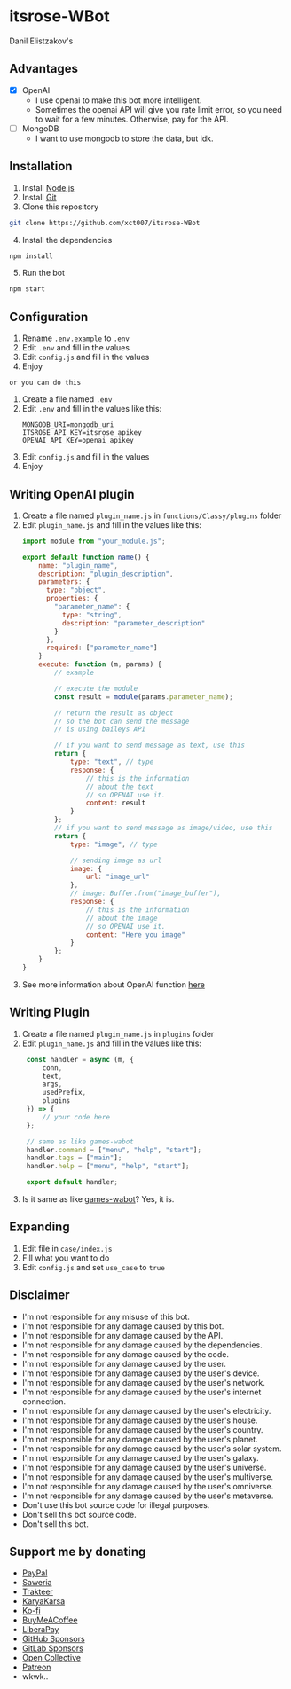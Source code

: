 # itsrose-WBot
Danil Elistzakov's

## Advantages
- [x] OpenAI
  - I use openai to make this bot more intelligent.
  - Sometimes the openai API will give you rate limit error, so you need to wait for a few minutes. Otherwise, pay for the API.
- [ ] MongoDB
  - I want to use mongodb to store the data, but idk.

## Installation
1. Install [Node.js](https://nodejs.org/en/download/)
2. Install [Git](https://git-scm.com/downloads)
3. Clone this repository
```bash
git clone https://github.com/xct007/itsrose-WBot
```
4. Install the dependencies
```bash
npm install
```
5. Run the bot
```bash
npm start
```

## Configuration
1. Rename `.env.example` to `.env`
2. Edit `.env` and fill in the values
3. Edit `config.js` and fill in the values
4. Enjoy

`or you can do this`

1. Create a file named `.env`
2. Edit `.env` and fill in the values like this:
    ```env
    MONGODB_URI=mongodb_uri
    ITSROSE_API_KEY=itsrose_apikey
    OPENAI_API_KEY=openai_apikey
    ```
3. Edit `config.js` and fill in the values
4. Enjoy

## Writing OpenAI plugin
1. Create a file named `plugin_name.js` in `functions/Classy/plugins` folder
2. Edit `plugin_name.js` and fill in the values like this:
    ```js
    import module from "your_module.js";

    export default function name() {
		name: "plugin_name",
        description: "plugin_description",
        parameters: {
          type: "object",
          properties: {
            "parameter_name": {
              type: "string",
              description: "parameter_description"
            }
          },
          required: ["parameter_name"]
        }
        execute: function (m, params) {
			// example

			// execute the module
        	const result = module(params.parameter_name);

          	// return the result as object
			// so the bot can send the message
			// is using baileys API

			// if you want to send message as text, use this
          	return {
            	type: "text", // type
            	response: {
					// this is the information 
					// about the text
					// so OPENAI use it.
					content: result
				}
          	};
			// if you want to send message as image/video, use this
		  	return {
				type: "image", // type

				// sending image as url
				image: {
					url: "image_url"
				},
				// image: Buffer.from("image_buffer"),
				response: {
					// this is the information
					// about the image
					// so OPENAI use it.
					content: "Here you image"
				}
		  	};
        }
    }
    ```
3. See more information about OpenAI function [here](https://platform.openai.com/docs/guides/gpt/function-calling)

## Writing Plugin
1. Create a file named `plugin_name.js` in `plugins` folder
2. Edit `plugin_name.js` and fill in the values like this:
   ```js
	const handler = async (m, { 
		conn, 
		text, 
		args, 
		usedPrefix, 
		plugins 
	}) => {
		// your code here
	};

	// same as like games-wabot
	handler.command = ["menu", "help", "start"];
	handler.tags = ["main"];
	handler.help = ["menu", "help", "start"];

	export default handler;
	``` 
3. Is it same as like [games-wabot](https://github.com/BochilGaming/games-wabot/tree/multi-device)? Yes, it is. 

## Expanding
1. Edit file in `case/index.js`
2. Fill what you want to do
3. Edit `config.js` and set `use_case` to `true`

## Disclaimer
- I'm not responsible for any misuse of this bot.
- I'm not responsible for any damage caused by this bot.
- I'm not responsible for any damage caused by the API.
- I'm not responsible for any damage caused by the dependencies.
- I'm not responsible for any damage caused by the code.
- I'm not responsible for any damage caused by the user.
- I'm not responsible for any damage caused by the user's device.
- I'm not responsible for any damage caused by the user's network.
- I'm not responsible for any damage caused by the user's internet connection.
- I'm not responsible for any damage caused by the user's electricity.
- I'm not responsible for any damage caused by the user's house.
- I'm not responsible for any damage caused by the user's country.
- I'm not responsible for any damage caused by the user's planet.
- I'm not responsible for any damage caused by the user's solar system.
- I'm not responsible for any damage caused by the user's galaxy.
- I'm not responsible for any damage caused by the user's universe.
- I'm not responsible for any damage caused by the user's multiverse.
- I'm not responsible for any damage caused by the user's omniverse.
- I'm not responsible for any damage caused by the user's metaverse.
- Don't use this bot source code for illegal purposes.
- Don't sell this bot source code.
- Don't sell this bot.

## Support me by donating
- [PayPal](https://paypal.me/xct007)
- [Saweria](https://saweria.co/xct007)
- [Trakteer](https://trakteer.id/xct007)
- [KaryaKarsa](https://karyakarsa.com/xct007)
- [Ko-fi](https://ko-fi.com/xct007)
- [BuyMeACoffee](https://www.buymeacoffee.com/xct007)
- [LiberaPay](https://liberapay.com/xct007)
- [GitHub Sponsors](https://github.com/xct007)
- [GitLab Sponsors](https://gitlab.com/xct007)
- [Open Collective](https://opencollective.com/xct007)
- [Patreon](https://patreon.com/xct007)
- wkwk..